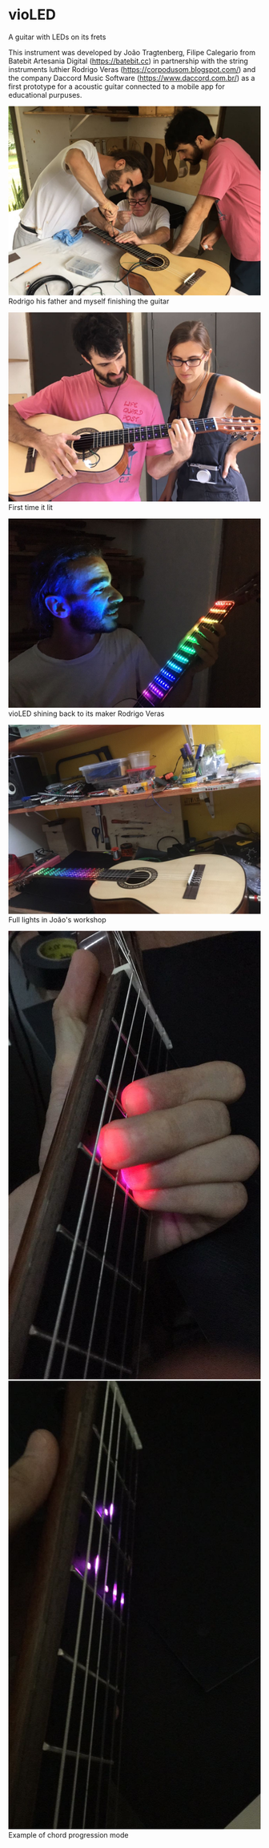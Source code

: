 # vioLED
A guitar with LEDs on its frets

This instrument was developed by João Tragtenberg, Filipe Calegario from Batebit Artesania Digital (https://batebit.cc) in partnership with the string instruments luthier Rodrigo Veras (https://corpodusom.blogspot.com/) and the company Daccord Music Software (https://www.daccord.com.br/) as a first prototype for a acoustic guitar connected to a mobile app for educational purpuses.

![Rodrigo his father and myself finishing the guitar](/Media/IMG_1703.JPG)
Rodrigo his father and myself finishing the guitar

![First time it lit](Media/IMG_1704.JPG)
First time it lit

![vioLED shining back to its maker Rodrigo Veras](Media/IMG_1706.JPG)
vioLED shining back to its maker Rodrigo Veras

![Full lights in João's workshop](Media/IMG_1745.JPG)
Full lights in João's workshop

![Example of chord progression mode](Media/IMG_1746.JPG) ![Example of chord progression mode](Media/IMG_1747.JPG)
Example of chord progression mode
